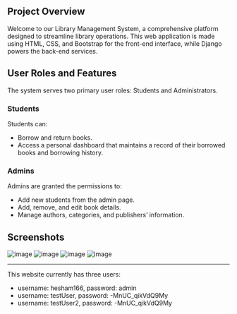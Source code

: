 ## Project Overview
Welcome to our Library Management System, a comprehensive platform designed to streamline library operations. 
This web application is made using HTML, CSS, and Bootstrap for the front-end interface, while Django powers 
the back-end services.

## User Roles and Features
The system serves two primary user roles: Students and Administrators.

### Students
Students can:

- Borrow and return books.
- Access a personal dashboard that maintains a record of their borrowed books and borrowing history.

### Admins
Admins are granted the permissions to:

- Add new students from the admin page.
- Add, remove, and edit book details.
- Manage authors, categories, and publishers’ information.

## Screenshots

![image](https://github.com/Hesham166/UniversityLibrary/assets/69106496/30c50f61-ea87-4720-a954-6f29963afd78)
![image](https://github.com/Hesham166/UniversityLibrary/assets/69106496/6f8b2e3b-3ca8-406a-a4e4-484d213df7dd)
![image](https://github.com/Hesham166/UniversityLibrary/assets/69106496/f10c3954-8812-4c0d-a139-8bf6eb0c8400)
![image](https://github.com/Hesham166/UniversityLibrary/assets/69106496/86c715e7-65db-4bf0-ae1a-d888dc2f65ca)


---

This website currently has three users:
- username: hesham166, password: admin
- username: testUser, password: -MnUC_qikVdQ9My
- username: testUser2, password: -MnUC_qikVdQ9My
